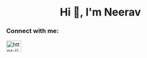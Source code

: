 <h1 align="center">Hi 👋, I'm Neerav</h1>
<h3 align="left">Connect with me:</h3>
<p align="left">
<a href="neerav1515" target="blank"><img align="center" src="https://cdn.jsdelivr.net/npm/simple-icons@3.0.1/icons/linkedin.svg" alt="https://www.linkedin.com/in/neerav-ganate-99b6451a6/" height="30" width="40" /></a>
</p>
